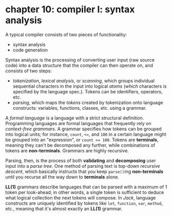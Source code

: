 # chapter 10: compiler I: syntax analysis
A typical compiler consists of two pieces of functionality:

  * syntax analysis
  * code generation

Syntax analysis is the processing of converting user input (raw source code) into a data structure that the compiler
can then operate on, and consists of two steps:

  * *tokenization*, *lexical analysis*, or *scanning*, which groups individual sequential characters in the input into
    logical *atoms* (*which* characters is specified by the language spec.). Tokens can be identifiers, operators, etc.
  * *parsing*, which maps the *tokens* created by tokenization onto language constructs: variables, functions, classes,
    etc. using a grammar.

A *formal language* is a language with a strict structural definition. Programming languages are formal languages that
frequently rely on *context-free grammars*. A grammar specifies how tokens can be grouped into logical units; for
instance, `count`, `<=`, and `100` in a certain language might be grouped into an "expression", or `count <= 100`.
Tokens are **terminals**, meaning they can't be decomposed any further, while combinations of tokens are
**non-terminals**. Grammars are highly recursive.

Parsing, then, is the process of both **validating** and **decomposing** user input into a *parse tree*. One method of
parsing text is top-down *recursive descent*, which basically instructs that you keep `parse()`ing **non-terminals**
until you recurse all the way down to **terminals** alone.

**LL(1)** grammars describe languages that can be parsed with a maximum of 1 token per look-ahead; in other words, a
single token is sufficient to deduce what logical collection the next tokens will compose. In *Jack*, language
constructs are uniquely identified by tokens like `let`, `function`, `var`, `method`, etc., meaning that it's almost
exactly an **LL(1)** grammar.
